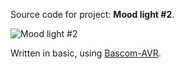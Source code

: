 Source code for project: **Mood light #2**.

![Mood light #2](http://i.imgur.com/TIiZD1Cl.jpg)

Written in basic, using [Bascom-AVR](http://www.mcselec.com/).
